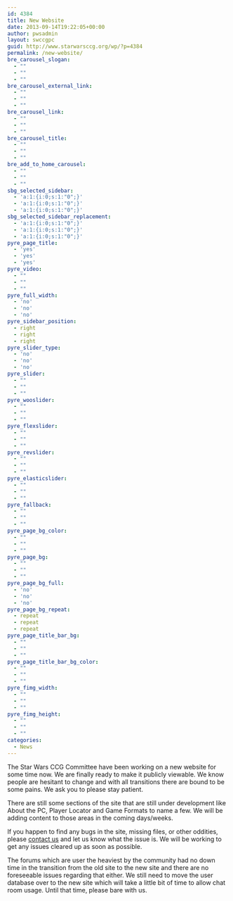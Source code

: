 ```yaml
---
id: 4384
title: New Website
date: 2013-09-14T19:22:05+00:00
author: pwsadmin
layout: swccgpc
guid: http://www.starwarsccg.org/wp/?p=4384
permalink: /new-website/
bre_carousel_slogan:
  - ""
  - ""
  - ""
bre_carousel_external_link:
  - ""
  - ""
  - ""
bre_carousel_link:
  - ""
  - ""
  - ""
bre_carousel_title:
  - ""
  - ""
  - ""
bre_add_to_home_carousel:
  - ""
  - ""
  - ""
sbg_selected_sidebar:
  - 'a:1:{i:0;s:1:"0";}'
  - 'a:1:{i:0;s:1:"0";}'
  - 'a:1:{i:0;s:1:"0";}'
sbg_selected_sidebar_replacement:
  - 'a:1:{i:0;s:1:"0";}'
  - 'a:1:{i:0;s:1:"0";}'
  - 'a:1:{i:0;s:1:"0";}'
pyre_page_title:
  - 'yes'
  - 'yes'
  - 'yes'
pyre_video:
  - ""
  - ""
  - ""
pyre_full_width:
  - 'no'
  - 'no'
  - 'no'
pyre_sidebar_position:
  - right
  - right
  - right
pyre_slider_type:
  - 'no'
  - 'no'
  - 'no'
pyre_slider:
  - ""
  - ""
  - ""
pyre_wooslider:
  - ""
  - ""
  - ""
pyre_flexslider:
  - ""
  - ""
  - ""
pyre_revslider:
  - ""
  - ""
  - ""
pyre_elasticslider:
  - ""
  - ""
  - ""
pyre_fallback:
  - ""
  - ""
  - ""
pyre_page_bg_color:
  - ""
  - ""
  - ""
pyre_page_bg:
  - ""
  - ""
  - ""
pyre_page_bg_full:
  - 'no'
  - 'no'
  - 'no'
pyre_page_bg_repeat:
  - repeat
  - repeat
  - repeat
pyre_page_title_bar_bg:
  - ""
  - ""
  - ""
pyre_page_title_bar_bg_color:
  - ""
  - ""
  - ""
pyre_fimg_width:
  - ""
  - ""
  - ""
pyre_fimg_height:
  - ""
  - ""
  - ""
categories:
  - News
---
```

The Star Wars CCG Committee have been working on a new website for some time now. We are finally ready to make it publicly viewable. We know people are hesitant to change and with all transitions there are bound to be some pains. We ask you to please stay patient.

There are still some sections of the site that are still under development like About the PC, Player Locator and Game Formats to name a few. We will be adding content to those areas in the coming days/weeks.

If you happen to find any bugs in the site, missing files, or other oddities, please [contact us](http://www.starwarsccg.org/wp/contact/ "Contact Us") and let us know what the issue is. We will be working to get any issues cleared up as soon as possible.

The forums which are user the heaviest by the community had no down time in the transition from the old site to the new site and there are no foreseeable issues regarding that either. We still need to move the user database over to the new site which will take a little bit of time to allow chat room usage. Until that time, please bare with us.
